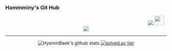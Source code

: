 ### Hammminy's Git Hub

<div align = "right">
<a href="https://hits.seeyoufarm.com"><img src="https://hits.seeyoufarm.com/api/count/incr/badge.svg?url=https%3A%2F%2Fgithub.com%2FHyeminBaek&count_bg=%23AFA1B4&title_bg=%236A5282&icon=cplusplus.svg&icon_color=%23FFFFFF&title=HITS&edge_flat=true"/></a>
<a href="https://instagram.com/hammminy"><img height="30" src="https://github.com/WaylonWalker/WaylonWalker/blob/main/icon/instagram.jpg?raw=true"></a>&nbsp;&nbsp;
</div>
 
<div align = "center">
  <img src="https://i.pinimg.com/originals/e4/26/70/e426702edf874b181aced1e2fa5c6cde.gif">
</div>
          
  ---

<div align = "center">

![HyeminBaek's github stats](https://github-readme-stats.vercel.app/api?username=HyeminBaek&theme=light&show_icons=true)
[![solved.ac tier](http://mazassumnida.wtf/api/generate_badge?boj=bhm7266)](https://solved.ac/bhm7266)
  
</div>
